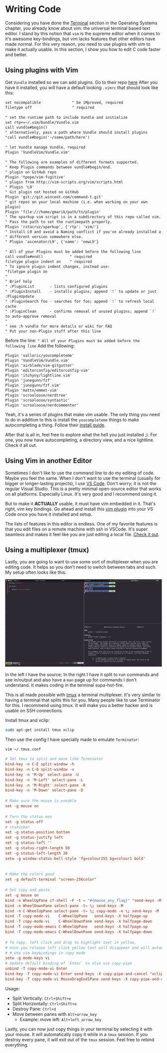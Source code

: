 # Writing Code

Considering you have done the [Terminal](../2_operating_systems/terminal.md) section 
in the Operating Systems chapter, you already know about vim: the universal 
terminal based text editor. I stand by this notion that `vim` is the supreme editor
when it comes to it's awesome key-bindings, but vim lacks features that other
editors have made normal. For this very reason, you need to use plugins 
with vim to make it actually usable. In this section, I show you how to edit
C code faster and better.

## Using plugins with Vim

Get `Vundle` installed so we can add plugins. Go to their repo [here](https://github.com/VundleVim/Vundle.vim#quick-start)
After you have it installed, you will have a default looking `.vimrc` that should look like this:

```vim
set nocompatible              " be iMproved, required
filetype off                  " required

" set the runtime path to include Vundle and initialize
set rtp+=~/.vim/bundle/Vundle.vim
call vundle#begin()
" alternatively, pass a path where Vundle should install plugins
"call vundle#begin('~/some/path/here')

" let Vundle manage Vundle, required
Plugin 'VundleVim/Vundle.vim'

" The following are examples of different formats supported.
" Keep Plugin commands between vundle#begin/end.
" plugin on GitHub repo
Plugin 'tpope/vim-fugitive'
" plugin from http://vim-scripts.org/vim/scripts.html
" Plugin 'L9'
" Git plugin not hosted on GitHub
Plugin 'git://git.wincent.com/command-t.git'
" git repos on your local machine (i.e. when working on your own plugin)
Plugin 'file:///home/gmarik/path/to/plugin'
" The sparkup vim script is in a subdirectory of this repo called vim.
" Pass the path to set the runtimepath properly.
Plugin 'rstacruz/sparkup', {'rtp': 'vim/'}
" Install L9 and avoid a Naming conflict if you've already installed a
" different version somewhere else.
" Plugin 'ascenator/L9', {'name': 'newL9'}

" All of your Plugins must be added before the following line
call vundle#end()            " required
filetype plugin indent on    " required
" To ignore plugin indent changes, instead use:
"filetype plugin on
"
" Brief help
" :PluginList       - lists configured plugins
" :PluginInstall    - installs plugins; append `!` to update or just :PluginUpdate
" :PluginSearch foo - searches for foo; append `!` to refresh local cache
" :PluginClean      - confirms removal of unused plugins; append `!` to auto-approve removal
"
" see :h vundle for more details or wiki for FAQ
" Put your non-Plugin stuff after this line
```

Before the line: `" All of your Plugins must be added before the following line`
Add the following:

```
Plugin 'valloric/youcompleteme'
Plugin 'VundleVim/Vundle.vim'
Plugin 'airblade/vim-gitgutter'
Plugin 'editorconfig/editorconfig-vim'
Plugin 'itchyny/lightline.vim'
Plugin 'junegunn/fzf'
Plugin 'junegunn/fzf.vim'
Plugin 'mattn/emmet-vim'
Plugin 'scrooloose/nerdtree'
Plugin 'scrooloose/syntastic'
Plugin 'scrooloose/nerdcommenter'
```

Yeah, it's a series of plugins that make vim usable. The only thing you need to
do in addition to this is install the `youcompleteme` things to make autocompleting
a thing. Follow their [install guide](https://github.com/ycm-core/YouCompleteMe#linux-64-bit).

After that is all in, feel free to explore what the hell you just installed ;). 
For one, you now have autocompleting, a directory view, and a nice lightline. 
Check it all out. 

## Using Vim in another Editor 

Sometimes I don't like to use the command line to do my editing of code. Maybe you feel
the same. When I don't want to use the terminal (usually for bigger or longer-lasting
projects), I use [VS Code](https://code.visualstudio.com/download). 
Don't worry; it is not the regular Visual Studio. This is a pretty minimal open-source editor 
that works on all platforms. Especially Linux. It's very good and I recommend using it.

But to make it **ACTUALLY** usable, it must have vim embedded in it. That's right, vim
key bindings. Go ahead and install this [vim plugin](https://marketplace.visualstudio.com/items?itemName=vscodevim.vim)
into your VS Code once you have it installed and setup. 

The lists of features in this editor is endless. One of my favorite features 
is that you edit files on a remote machine with ssh in VSCode. It's super seamless 
and makes it feel like you are just editing a local file. 
[Check it out](https://code.visualstudio.com/docs/remote/ssh).

## Using a multiplexer (tmux)

Lastly, you are going to want to use some sort of multiplexer when you are editing
code. It helps so you don't need to switch between tabs and such. My setup often
looks like this:

![my_setup](./my_setup.png)

In the left I have the source; In the right I have it split to run commands and
see in/output and also have a `man` page up for commands I don't understand. 
It makes coding in the terminal supa-hot-fire.

This is all made possible with [tmux](https://github.com/tmux/tmux/wiki) a terminal
multiplexer. It's very similar to having a terminal that splits this for you. Many
people like to use Terminator for this. I recommend using tmux. It will make you a 
better hacker and is usable on SSH connections. 

Install tmux and xclip:

```bash
sudo apt-get install tmux xclip
```

Then use the config I have specially made to emulate `Terminator`:
```bash
vim ~/.tmux.conf
```

```conf
# Set tmux to split and move like Terminator
bind-key -n C-E split-window -h
bind-key -n C-O split-window -v
bind-key -n 'M-Up' select-pane -U
bind-key -n 'M-Left' select-pane -L
bind-key -n 'M-Right' select-pane -R
bind-key -n 'M-Down' select-pane -D

# Make sure the mouse is useable
set -g mouse on

# Turn the status oon
set -g status off
# statusbar
set -g status-position bottom
set -g status-justify left
set -g status-left ''
set -g status-right-length 50
set -g status-left-length 20
setw -g window-status-bell-style 'fg=colour255 bg=colour1 bold'


# Make the colors good
set -g default-terminal "screen-256color"

# Set copy and paste
set -g mouse on
bind -n WheelUpPane if-shell -F -t = "#{mouse_any_flag}" "send-keys -M" "if -Ft= '#{pane_in_mode}' 'send-keys -M' 'select-pane -t=; copy-mode -e; send-keys -M'"
bind -n WheelDownPane select-pane -t= \; send-keys -M
bind -n C-WheelUpPane select-pane -t= \; copy-mode -e \; send-keys -M
bind -T copy-mode-vi    C-WheelUpPane   send-keys -X halfpage-up
bind -T copy-mode-vi    C-WheelDownPane send-keys -X halfpage-down
bind -T copy-mode-emacs C-WheelUpPane   send-keys -X halfpage-up
bind -T copy-mode-emacs C-WheelDownPane send-keys -X halfpage-down

# To copy, left click and drag to highlight text in yellow,
# once you release left click yellow text will disappear and will automatically be available in clibboard
# # Use vim keybindings in copy mode
setw -g mode-keys vi
# Update default binding of `Enter` to also use copy-pipe
unbind -T copy-mode-vi Enter
bind-key -T copy-mode-vi Enter send-keys -X copy-pipe-and-cancel "xclip -selection c"
bind-key -T copy-mode-vi MouseDragEnd1Pane send-keys -X copy-pipe-and-cancel "xclip -in -selection clipboard"
```

Usage:
- Split Vertically: `Ctrl+Shift+e`
- Split Horizontally: `Ctrl+Shift+o`
- Destroy Pane: `Ctrl+d`
- Move between panes with `Alt+arrow_key`
  - Example: move left: `Alt+left_arrow_key`

Lastly, you can now just copy things in your terminal by selecting it with your mouse.
It will automatically copy it while in a `tmux` session. If you destroy every pane,
it will exit out of the `tmux` session. Feel free to rebind everything. 



